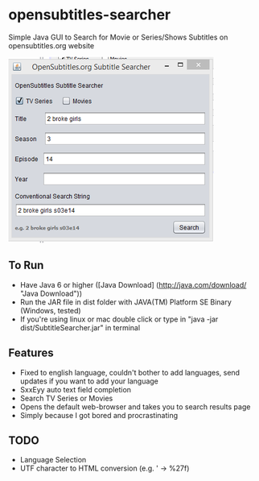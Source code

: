 # opensubtitles-searcher

Simple Java GUI to Search for Movie or Series/Shows Subtitles on opensubtitles.org website

![GUI Screenshot](https://github.com/alpsayin/opensubtitles-searcher/blob/master/Screenshot_1.png?raw=true "GUI Screenshot")

To Run
-------
+ Have Java 6 or higher ([Java Download] (http://java.com/download/ "Java Download"))
+ Run the JAR file in dist folder with JAVA(TM) Platform SE Binary (Windows, tested)
+ If you're using linux or mac double click or type in "java -jar dist/SubtitleSearcher.jar" in terminal

Features
--------
+ Fixed to english language, couldn't bother to add languages, send updates if you want to add your language
+ SxxEyy auto text field completion
+ Search TV Series or Movies
+ Opens the default web-browser and takes you to search results page
+ Simply because I got bored and procrastinating

TODO
----
+ Language Selection
+ UTF character to HTML conversion (e.g. ' -> %27f)
